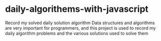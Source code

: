 # daily-algorithems-with-javascript
Record my solved daily solution algorithm
Data structures and algorithms are very important for programmers, and this project is used to record my daily algorithm problems and the various solutions used to solve them

